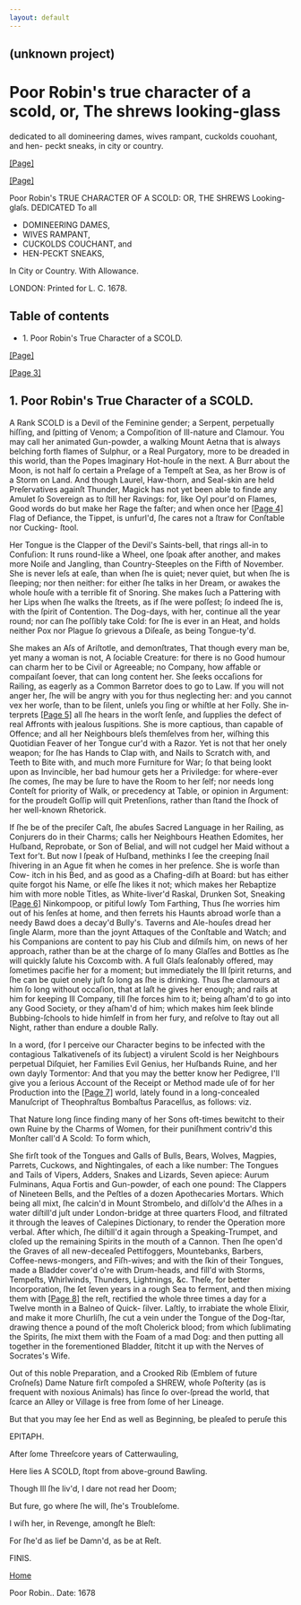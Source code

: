 ```yaml
---
layout: default
---
```

## (unknown project)

# Poor Robin's true character of a scold, or, The shrews looking-glass
dedicated to all domineering dames, wives rampant, cuckolds couohant, and hen-
peckt sneaks, in city or country.

[[Page]](http://eebo.chadwyck.com/downloadtiff?vid=95637&page=1)

[[Page]](http://eebo.chadwyck.com/downloadtiff?vid=95637&page=1)

Poor Robin's TRUE CHARACTER OF A SCOLD: OR, THE SHREWS Looking-glaſs.
DEDICATED To all

  * DOMINEERING DAMES,
  * WIVES RAMPANT,
  * CUCKOLDS COUCHANT, and
  * HEN-PECKT SNEAKS,

In City or Country. With Allowance.

LONDON: Printed for L. C. 1678.

## Table of contents

  * 1\. Poor Robin's True Character of a SCOLD.

[[Page]](http://eebo.chadwyck.com/downloadtiff?vid=95637&page=2)

[[Page 3]](http://eebo.chadwyck.com/downloadtiff?vid=95637&page=2)

## 1\. Poor Robin's True Character of a SCOLD.

A Rank SCOLD is a Devil of the Feminine gender; a Serpent, per­petually
hiſſing, and ſpitting of Ve­nom; a Compoſition of Ill-nature and Clamour. You
may call her a­nimated Gun-powder, a walking Mount Aetna that is always
belching forth flames of Sulphur, or a Real Purgatory, more to be dreaded in
this world, than the Popes Imaginary Hot-houſe in the next. A Burr about the
Moon, is not half ſo certain a Preſage of a Tempeſt at Sea, as her Brow is of
a Storm on Land. And though Laurel, Haw-thorn, and Seal-skin are held
Preſervatives againſt Thun­der, Magick has not yet been able to finde any
Amulet ſo Sovereign as to ſtill her Ravings: for, like Oyl pour'd on Flames,
Good words do but make her Rage the faſter; and when once her [[Page
4]](http://eebo.chadwyck.com/downloadtiff?vid=95637&page=3) Flag of Defiance,
the Tippet, is unfurl'd, ſhe cares not a ſtraw for Conſtable nor Cucking-
ſtool.

Her Tongue is the Clapper of the Devil's Saints-bell, that rings all-in to
Confuſion: It runs round-like a Wheel, one ſpoak after another, and makes more
Noiſe and Jangling, than Country-Steeples on the Fifth of November. She is
never leſs at eaſe, than when ſhe is quiet; never quiet, but when ſhe is
ſleeping; nor then neither: for either ſhe talks in her Dream, or awakes the
whole houſe with a terrible fit of Snoring. She makes ſuch a Pattering with
her Lips when ſhe walks the ſtreets, as if ſhe were poſſest; ſo indeed ſhe is,
with the ſpirit of Contention. The Dog-days, with her, continue all the year
round; nor can ſhe poſſibly take Cold: for ſhe is ever in an Heat, and holds
neither Pox nor Plague ſo grievous a Diſeaſe, as being Tongue-ty'd.

She makes an Aſs of Ariſtotle, and demonſtrates, That though every man be, yet
many a woman is not, A ſociable Creature: for there is no Good humour can
charm her to be Civil or Agreeable; no Company, how affable or compaiſant
ſoever, that can long content her. She ſeeks occaſions for Railing, as eagerly
as a Common Barretor does to go to Law. If you will not anger her, ſhe will be
angry with you for thus neglecting her: and you cannot vex her worſe, than to
be ſilent, unleſs you ſing or whiſtle at her Folly. She in­terprets [[Page
5]](http://eebo.chadwyck.com/downloadtiff?vid=95637&page=3) all ſhe hears in
the worſt ſenſe, and ſup­plies the defect of real Affronts with jealous
ſus­pitions. She is more captious, than capable of Offence; and all her
Neighbours bleſs themſelves from her, wiſhing this Quotidian Feaver of her
Tongue cur'd with a Razor. Yet is not that her onely weapon; for ſhe has Hands
to Clap with, and Nails to Scratch with, and Teeth to Bite with, and much more
Furniture for War; ſo that being lookt upon as Invincible, her bad humour gets
her a Priviledge: for where-ever ſhe comes, ſhe may be ſure to have the Room
to her ſelf; nor needs long Conteſt for priority of Walk, or pre­cedency at
Table, or opinion in Argument: for the proudeſt Goſſip will quit Pretenſions,
rather than ſtand the ſhock of her well-known Rhe­torick.

If ſhe be of the preciſer Caſt, ſhe abuſes Sa­cred Language in her Railing, as
Conjurers do in their Charms; calls her Neighbours Heathen E­domites, her
Huſband, Reprobate, or Son of Belial, and will not cudgel her Maid without a
Text for't. But now I ſpeak of Huſband, methinks I ſee the creeping ſnail
ſhivering in an Ague fit when he comes in her preſence. She is worſe than Cow-
itch in his Bed, and as good as a Cha­fing-diſh at Board: but has either quite
forgot his Name, or elſe ſhe likes it not; which makes her Rebaptize him with
more noble Titles, as White-liver'd Raskal, Drunken Sot, Sneaking [[Page
6]](http://eebo.chadwyck.com/downloadtiff?vid=95637&page=4) Ninkompoop, or
pitiful lowſy Tom Farthing, Thus ſhe worries him out of his ſenſes at home,
and then ferrets his Haunts abroad worſe than a needy Bawd does a decay'd
Bully's. Taverns and Ale-houſes dread her ſingle Alarm, more than the joynt
Attaques of the Conſtable and Watch; and his Companions are content to pay his
Club and diſmiſs him, on news of her approach, rather than be at the charge of
ſo many Glaſſes and Bottles as ſhe will quickly ſalute his Coxcomb with. A
full Glaſs ſeaſonably offered, may ſome­times pacifie her for a moment; but
immediately the Ill ſpirit returns, and ſhe can be quiet onely juſt ſo long as
ſhe is drinking. Thus ſhe clamours at him ſo long without occaſion, that at
laſt he gives her enough; and rails at him for keeping Ill Company, till ſhe
forces him to it; being a­ſham'd to go into any Good Society, or they a­ſham'd
of him; which makes him ſeek blinde Bubbing-ſchools to hide himſelf in from
her fury, and reſolve to ſtay out all Night, rather than en­dure a double
Rally.

In a word, (for I perceive our Character begins to be infected with the
contagious Talkativeneſs of its ſubject) a virulent Scold is her Neighbours
perpetual Diſquiet, her Families Evil Genius, her Huſbands Ruine, and her own
dayly Tormentor: And that you may the better know her Pedigree, I'll give you
a ſerious Account of the Receipt or Method made uſe of for her Production into
the [[Page 7]](http://eebo.chadwyck.com/downloadtiff?vid=95637&page=4) world,
lately found in a long-concealed Manuſcript of Theophraſtus Bombaſtus
Paracelſus, as follows: viz.

That Nature long ſince finding many of her Sons oft-times bewitcht to their
own Ruine by the Charms of Women, for their puniſhment con­triv'd this Monſter
call'd A Scold: To form which,

She firſt took of the Tongues and Galls of Bulls, Bears, Wolves, Magpies,
Parrets, Cuckows, and Nightingales, of each a like number: The Tongues and
Tails of Vipers, Adders, Snakes and Lizards, Seven apiece: Aurum Fulminans,
Aqua Fortis and Gun-powder, of each one pound: The Clap­pers of Nineteen
Bells, and the Peſtles of a dozen Apothecaries Mortars. Which being all mixt,
ſhe calcin'd in Mount Strombelo, and diſſolv'd the Aſhes in a water diſtill'd
juſt under London-bridge at three quarters Flood, and filtrated it through the
leaves of Calepines Dictionary, to render the Operation more verbal. After
which, ſhe diſtill'd it again through a Speaking-Trumpet, and cloſed up the
remaining Spirits in the mouth of a Cannon. Then ſhe open'd the Graves of all
new-deceaſed Pettifoggers, Mountebanks, Barbers, Coffee-news-mongers, and
Fiſh-wives; and with the ſkin of their Tongues, made a Bladder cover'd o're
with Drum-heads, and fill'd with Storms, Tempeſts, Whirlwinds, Thunders,
Lightnings, &c. Theſe, for better Incorporation, ſhe ſet ſeven years in a
rough Sea to ferment, and then mixing them with [[Page
8]](http://eebo.chadwyck.com/downloadtiff?vid=95637&page=5) the reſt,
rectified the whole three times a day for a Twelve month in a Balneo of Quick-
ſilver. Laſtly, to irrabiate the whole Elixir, and make it more Churliſh, ſhe
cut a vein under the Tongue of the Dog-ſtar, drawing thence a pound of the
moſt Cholerick blood; from which ſublimating the Spirits, ſhe mixt them with
the Foam of a mad Dog: and then putting all together in the forementioned
Bladder, ſtitcht it up with the Nerves of Socrates's Wife.

Out of this noble Preparation, and a Crooked Rib (Emblem of future Croſneſs)
Dame Nature firſt compoſed a SHREW, whoſe Poſterity (as is frequent with
noxious Animals) has ſince ſo over-ſpread the world, that ſcarce an Alley or
Village is free from ſome of her Lineage.

But that you may ſee her End as well as Be­ginning, be pleaſed to peruſe this

EPITAPH.

After ſome Threeſcore years of Catterwauling,

Here lies A SCOLD, ſtopt from above-ground Bawling.

Though Ill ſhe liv'd, I dare not read her Doom;

But fure, go where ſhe will, ſhe's Troubleſome.

I wiſh her, in Revenge, amongſt he Bleſt:

For ſhe'd as lief be Damn'd, as be at Reſt.

FINIS.

[Home](/)

Poor Robin.. Date: 1678  

